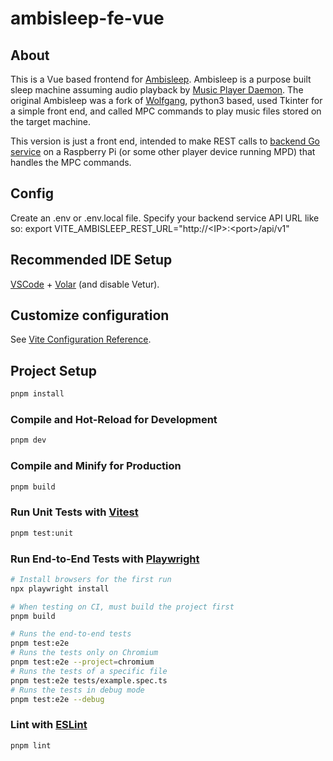 # ambisleep-fe-vue

## About
This is a Vue based frontend  for [Ambisleep](https://github.com/enwave64/ambisleep). Ambisleep is a purpose built sleep machine assuming audio playback by [Music Player Daemon](https://www.musicpd.org/). The original Ambisleep was a fork of [Wolfgang](https://github.com/daed/wolfgang), python3 based, used Tkinter for a simple front end, and called MPC commands to play music files stored on the target machine.

This version is just a front end, intended to make REST calls to [backend Go service](https://github.com/enwave64/go-home-auto/blob/main/restapi) on a Raspberry Pi (or some other player device running MPD) that handles the MPC commands.

## Config

Create an .env or .env.local file. Specify your backend service API URL like so: export VITE_AMBISLEEP_REST_URL="http://\<IP\>:\<port\>/api/v1"

## Recommended IDE Setup

[VSCode](https://code.visualstudio.com/) + [Volar](https://marketplace.visualstudio.com/items?itemName=Vue.volar) (and disable Vetur).

## Customize configuration

See [Vite Configuration Reference](https://vitejs.dev/config/).

## Project Setup

```sh
pnpm install
```

### Compile and Hot-Reload for Development

```sh
pnpm dev
```

### Compile and Minify for Production

```sh
pnpm build
```

### Run Unit Tests with [Vitest](https://vitest.dev/)

```sh
pnpm test:unit
```

### Run End-to-End Tests with [Playwright](https://playwright.dev)

```sh
# Install browsers for the first run
npx playwright install

# When testing on CI, must build the project first
pnpm build

# Runs the end-to-end tests
pnpm test:e2e
# Runs the tests only on Chromium
pnpm test:e2e --project=chromium
# Runs the tests of a specific file
pnpm test:e2e tests/example.spec.ts
# Runs the tests in debug mode
pnpm test:e2e --debug
```

### Lint with [ESLint](https://eslint.org/)

```sh
pnpm lint
```
